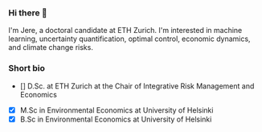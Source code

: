 ### Hi there 👋

I'm Jere, a doctoral candidate at ETH Zurich. I'm interested in machine learning, uncertainty quantification, optimal control, economic dynamics, and climate change risks. 

### Short bio
* [] D.Sc. at ETH Zurich at the Chair of Integrative Risk Management and Economics
* [x] M.Sc in Environmental Economics at University of Helsinki
* [x] B.Sc in Environmental Economics at University of Helsinki

<!--
**jlehtomaa/jlehtomaa** is a ✨ _special_ ✨ repository because its `README.md` (this file) appears on your GitHub profile.

Here are some ideas to get you started:

- 🔭 I’m currently working on ...
- 🌱 I’m currently learning ...
- 👯 I’m looking to collaborate on ...
- 🤔 I’m looking for help with ...
- 💬 Ask me about ...
- 📫 How to reach me: ...
- 😄 Pronouns: ...
- ⚡ Fun fact: ...
-->
